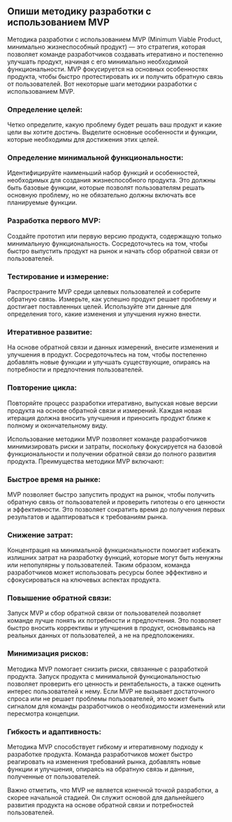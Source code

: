 ## Oпиши методику разработки с использованием MVP

Методика разработки с использованием MVP (Minimum Viable Product, минимально жизнеспособный продукт) — это стратегия, которая позволяет команде разработчиков создавать итеративно и постепенно улучшать продукт, начиная с его минимально необходимой функциональности. MVP фокусируется на основных особенностях продукта, чтобы быстро протестировать их и получить обратную связь от пользователей. Вот некоторые шаги методики разработки с использованием MVP.

### Определение целей:
 Четко определите, какую проблему будет решать ваш продукт и какие цели вы хотите достичь. Выделите основные особенности и функции, которые необходимы для достижения этих целей.

### Определение минимальной функциональности:
 Идентифицируйте наименьший набор функций и особенностей, необходимых для создания жизнеспособного продукта. Это должны быть базовые функции, которые позволят пользователям решать основную проблему, но не обязательно должны включать все планируемые функции.

### Разработка первого MVP:
 Создайте прототип или первую версию продукта, содержащую только минимальную функциональность. Сосредоточьтесь на том, чтобы быстро выпустить продукт на рынок и начать сбор обратной связи от пользователей.

### Тестирование и измерение:
 Распространите MVP среди целевых пользователей и соберите обратную связь. Измерьте, как успешно продукт решает проблему и достигает поставленных целей. Используйте эти данные для определения того, какие изменения и улучшения нужно внести.

### Итеративное развитие:
 На основе обратной связи и данных измерений, внесите изменения и улучшения в продукт. Сосредоточьтесь на том, чтобы постепенно добавлять новые функции и улучшать существующие, опираясь на потребности и предпочтения пользователей.

### Повторение цикла:
 Повторяйте процесс разработки итеративно, выпуская новые версии продукта на основе обратной связи и измерений. Каждая новая итерация должна вносить улучшения и приносить продукт ближе к полному и окончательному виду.

Использование методики MVP позволяет команде разработчиков минимизировать риски и затраты, поскольку фокусируется на базовой функциональности и получении обратной связи до полного развития продукта. Преимущества методики MVP включают:

### Быстрое время на рынке:
 MVP позволяет быстро запустить продукт на рынок, чтобы получить обратную связь от пользователей и проверить гипотезы о его ценности и эффективности. Это позволяет сократить время до получения первых результатов и адаптироваться к требованиям рынка.

### Снижение затрат:
 Концентрация на минимальной функциональности помогает избежать излишних затрат на разработку функций, которые могут быть ненужны или непопулярны у пользователей. Таким образом, команда разработчиков может использовать ресурсы более эффективно и сфокусироваться на ключевых аспектах продукта.

### Повышение обратной связи:
 Запуск MVP и сбор обратной связи от пользователей позволяет команде лучше понять их потребности и предпочтения. Это позволяет быстро вносить коррективы и улучшения в продукт, основываясь на реальных данных от пользователей, а не на предположениях.

### Минимизация рисков:
 Методика MVP помогает снизить риски, связанные с разработкой продукта. Запуск продукта с минимальной функциональностью позволяет проверить его ценность и рентабельность, а также оценить интерес пользователей к нему. Если MVP не вызывает достаточного спроса или не решает проблемы пользователей, это может быть сигналом для команды разработчиков о необходимости изменений или пересмотра концепции.

### Гибкость и адаптивность:
 Методика MVP способствует гибкому и итеративному подходу к разработке продукта. Команда разработчиков может быстро реагировать на изменения требований рынка, добавлять новые функции и улучшения, опираясь на обратную связь и данные, полученные от пользователей.

Важно отметить, что MVP не является конечной точкой разработки, а скорее начальной стадией. Он служит основой для дальнейшего развития продукта на основе обратной связи и потребностей пользователей.
